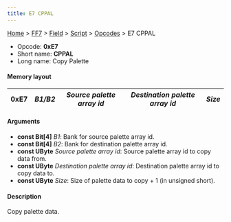 ```yaml
---
title: E7 CPPAL
---
```


[Home](/Main%20Page.md) > [FF7](/FF7.md) > [Field](/FF7/Field.md) > [Script](/FF7/Field/Script.md) > [Opcodes](/FF7/Field/Script/Opcodes.md) > E7 CPPAL

-   Opcode: **0xE7**
-   Short name: **CPPAL**
-   Long name: Copy Palette

#### Memory layout

| 0xE7 | *B1/B2* | *Source palette array id* | *Destination palette array id* | *Size* |
|------|---------|---------------------------|--------------------------------|--------|

#### Arguments

-   **const Bit\[4\]** *B1*: Bank for source palette array id.
-   **const Bit\[4\]** *B2*: Bank for destination palette array id.
-   **const UByte** *Source palette array id*: Source palette array id
    to copy data from.
-   **const UByte** *Destination palette array id*: Destination palette
    array id to copy data to.
-   **const UByte** *Size*: Size of palette data to copy + 1 (in
    unsigned short).

#### Description

Copy palette data.
